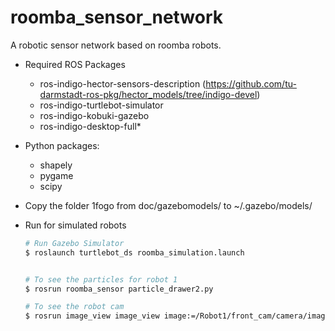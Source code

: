 roomba_sensor_network
=====================

A robotic sensor network based on roomba robots.

* Required ROS Packages
    - ros-indigo-hector-sensors-description (https://github.com/tu-darmstadt-ros-pkg/hector_models/tree/indigo-devel)
    - ros-indigo-turtlebot-simulator
    - ros-indigo-kobuki-gazebo
    - ros-indigo-desktop-full*

* Python packages:
    - shapely
    - pygame
    - scipy

* Copy the folder 1fogo from doc/gazebomodels/ to ~/.gazebo/models/

* Run for simulated robots
    ```bash
    # Run Gazebo Simulator
    $ roslaunch turtlebot_ds roomba_simulation.launch


    # To see the particles for robot 1
    $ rosrun roomba_sensor particle_drawer2.py

    # To see the robot cam
    $ rosrun image_view image_view image:=/Robot1/front_cam/camera/image
    ```



